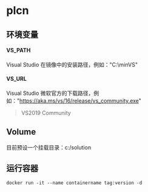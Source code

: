 # plcn

## 环境变量

#### VS_PATH

Visual Studio 在镜像中的安装路径，例如："C:\minVS"   

#### VS_URL

Visual Studio 微软官方的下载路径，例如："https://aka.ms/vs/16/release/vs_community.exe"   

> VS2019 Community

## Volume

目前预设一个挂载目录：c:/solution

## 运行容器

```
docker run -it --name containername tag:version -d
```
